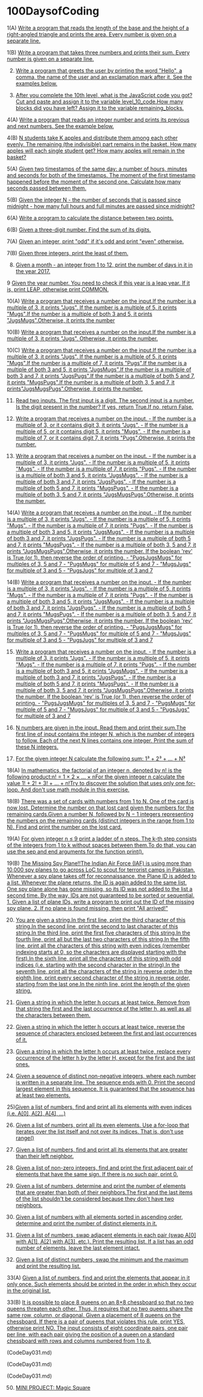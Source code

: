 # 100DaysofCoding

1(A) [Write a program that reads the length of the base and the height of a right-angled triangle and prints the area. Every number is given on a separate line.](CodeDay001(A).md)

1(B) [Write a program that takes three numbers and prints their sum. Every number is given on a separate line.](CodeDay001(B).md)

2) [Write a program that greets the user by printing the word "Hello", a comma, the name of the user and an exclamation mark after it. See the examples below.](CodeDay002.md)

3) [After you complete the 10th level, what is the JavaScript code you got? Cut and paste and assign it to the variable level_10_code.How many blocks did you have left? Assign it to the variable remaining_blocks.](CodeDay003.md)

4(A) [Write a program that reads an integer number and prints its previous and next numbers. See the example below.](CodeDay004(A).md)

4(B) [N students take K apples and distribute them among each other evenly. The remaining (the indivisible) part remains in the basket. How many apples will each single student get? How many apples will remain in the basket?](CodeDay004(B).md)

5(A) [Given two timestamps of the same day: a number of hours, minutes and seconds for both of the timestamps. The moment of the first timestamp happened before the moment of the second one. Calculate how many seconds passed between them.](CodeDay005(A).md)

5(B) [Given the integer N - the number of seconds that is passed since midnight - how many full hours and full minutes are passed since midnight?](CodeDay005(B).md)

6(A) [Write a program to calculate the distance between two points.](CodeDay006(A).md)

6(B) [Given a three-digit number. Find the sum of its digits.](CodeDay006(B).md)

7(A) [Given an integer, print "odd" if it's odd and print "even" otherwise.](CodeDay007(A).md)

7(B) [Given three integers, print the least of them.](CodeDay007(B).md)

8) [Given a month - an integer from 1 to 12, print the number of days in it in the year 2017.](CodeDay008.md)

9 [Given the year number. You need to check if this year is a leap year. If it is, print LEAP, otherwise print COMMON.](CodeDay009.md)

10(A) [Write a program that receives a number on the input.If the number is a multiple of 3, it prints "Jugs". If the number is a multiple of 5, it prints "Mugs".If the number is a multiple of both 3 and 5, it prints "JugsMugs".Otherwise, it prints the number](CodeDay010(A).md)

10(B) [Write a program that receives a number on the input.If the number is a multiple of 3, it prints "Jugs". Otherwise, it prints the number.](CodeDay010(B).md)

10(C) [Write a program that receives a number on the input.If the number is a multiple of 3, it prints "Jugs". If the number is a multiple of 5, it prints "Mugs".If the number is a multiple of 7, it prints "Pugs".If the number is a multiple of both 3 and 5, it prints "JugsMugs".If the number is a multiple of both 3 and 7, it prints "JugsPugs".If the number is a multiple of both 5 and 7, it prints "MugsPugs".If the number is a multiple of both 3, 5 and 7, it prints"JugsMugsPugs".Otherwise, it prints the number.](CodeDay010(C).md)

11) [Read two inputs. The first input is a digit. The second input is a number. Is the digit present in the number? If yes, return True.If no, return False.](CodeDay011.md)

12) [Write a program that receives a number on the input. - If the number is a multiple of 3, or it contains digit 3, it prints "Jugs". - If the number is a multiple of 5, or it contains digit 5, it prints "Mugs". - If the number is a multiple of 7, or it contains digit 7, it prints "Pugs".Otherwise, it prints the number.](CodeDay012.md)

13) [Write a program that receives a number on the input. - If the number is a multiple of 3, it prints "Jugs".  - If the number is a multiple of 5, it prints "Mugs". - If the number is a multiple of 7, it prints "Pugs". - If the number is a multiple of both 3 and 5, it prints "JugsMugs". - If the number is a multiple of both 3 and 7, it prints "JugsPugs". - If the number is a multiple of both 5 and 7, it prints "MugsPugs". - If the number is a multiple of both 3, 5 and 7, it prints "JugsMugsPugs".Otherwise, it prints the number.](CodeDay013.md)

14(A) [Write a program that receives a number on the input. - If the number is a multiple of 3, it prints "Jugs".  - If the number is a multiple of 5, it prints "Mugs". - If the number is a multiple of 7, it prints "Pugs". - If the number is a multiple of both 3 and 5, it prints "JugsMugs". - If the number is a multiple of both 3 and 7, it prints "JugsPugs". - If the number is a multiple of both 5 and 7, it prints "MugsPugs". - If the number is a multiple of both 3, 5 and 7, it prints "JugsMugsPugs".Otherwise, it prints the number. If the boolean 'rev' is True (or 1), then reverse the order of printing.   - "PugsJugsMugs" for multiples of 3, 5 and 7  - "PugsMugs" for multiple of 5 and 7  - "MugsJugs" for multiple of 3 and 5   - "PugsJugs" for multiple of 3 and 7](CodeDay014(A).md)

14(B) [Write a program that receives a number on the input. - If the number is a multiple of 3, it prints "Jugs".  - If the number is a multiple of 5, it prints "Mugs". - If the number is a multiple of 7, it prints "Pugs". - If the number is a multiple of both 3 and 5, it prints "JugsMugs". - If the number is a multiple of both 3 and 7, it prints "JugsPugs". - If the number is a multiple of both 5 and 7, it prints "MugsPugs". - If the number is a multiple of both 3, 5 and 7, it prints "JugsMugsPugs".Otherwise, it prints the number. If the boolean 'rev' is True (or 1), then reverse the order of printing.   - "PugsJugsMugs" for multiples of 3, 5 and 7  - "PugsMugs" for multiple of 5 and 7  - "MugsJugs" for multiple of 3 and 5   - "PugsJugs" for multiple of 3 and 7](CodeDay014(B).md)

15) [Write a program that receives a number on the input. - If the number is a multiple of 3, it prints "Jugs".  - If the number is a multiple of 5, it prints "Mugs". - If the number is a multiple of 7, it prints "Pugs". - If the number is a multiple of both 3 and 5, it prints "JugsMugs". - If the number is a multiple of both 3 and 7, it prints "JugsPugs". - If the number is a multiple of both 5 and 7, it prints "MugsPugs". - If the number is a multiple of both 3, 5 and 7, it prints "JugsMugsPugs".Otherwise, it prints the number. If the boolean 'rev' is True (or 1), then reverse the order of printing.   - "PugsJugsMugs" for multiples of 3, 5 and 7  - "PugsMugs" for multiple of 5 and 7  - "MugsJugs" for multiple of 3 and 5   - "PugsJugs" for multiple of 3 and 7](CodeDay015.md)

16) [N numbers are given in the input. Read them and print their sum.The first line of input contains the integer N, which is the number of integers to follow. Each of the next N lines contains one integer. Print the sum of these N integers.](CodeDay016.md)

17) [For the given integer N calculate the following sum: 1³ + 2³ + ... + N³](CodeDay017.md)

18(A) [In mathematics, the factorial of an integer n, denoted by n! is the following product:n! = 1 × 2 × … × nFor the given integer n calculate the value 1! + 2! + 3! + ... + n!Try to discover the solution that uses only one for-loop. And don't use math module in this exercise.](CodeDay018(A).md)

18(B) [There was a set of cards with numbers from 1 to N. One of the card is now lost. Determine the number on that lost card given the numbers for the remaining cards.Given a number N, followed by N − 1 integers representing the numbers on the remaining cards (distinct integers in the range from 1 to N). Find and print the number on the lost card.](CodeDay018(B).md)

19(A) [For given integer n ≤ 9 print a ladder of n steps. The k-th step consists of the integers from 1 to k without spaces between them.To do that, you can use the sep and end arguments for the function print().](CodeDay019(A).md)

19(B) [The Missing Spy Plane!!The Indian Air Force (IAF)  is using more than 10,000 spy planes to  go across LoC to scout for terrorist camps in Pakistan. Whenever a spy   plane takes off for reconnaissance, the Plane ID is added to a list.  Whenever the plane returns, the ID is again added to the same list.   One spy plane alone has gone missing, so its ID was not added to the  list a second time.  By the way, IDs are not guaranteed to be  sorted or sequential.   1. Given a list of plane IDs, write a program to print out the ID of the missing spy plane. 2. If no plane is found missing, then print "All arrived!"  ](CodeDay019(B).md)

20) [You are given a string.In the first line, print the third character of this string.In the second line, print the second to last character of this string.In the third line, print the first five characters of this string.In the fourth line, print all but the last two characters of this string.In the fifth line, print all the characters of this string with even indices (remember indexing starts at 0, so the characters are displayed starting with the first).In the sixth line, print all the characters of this string with odd indices (i.e. starting with the second character in the string).In the seventh line, print all the characters of the string in reverse order.In the eighth line, print every second character of the string in reverse order, starting from the last one.In the ninth line, print the length of the given string.](CodeDay020.md)

21) [Given a string in which the letter h occurs at least twice. Remove from that string the first and the last occurrence of the letter h, as well as all the characters between them.](CodeDay021.md)

22) [Given a string in which the letter h occurs at least twice, reverse the sequence of characters enclosed between the first and last occurrences of it.](CodeDay022.md)

23) [Given a string in which the letter h occurs at least twice, replace every occurrence of the letter h by the letter H, except for the first and the last ones.](CodeDay023.md)

24) [Given a sequence of distinct non-negative integers, where each number is written in a separate line. The sequence ends with 0. Print the second largest element in this sequence. It is guaranteed that the sequence has at least two elements.](CodeDay024.md)

25)[Given a list of numbers, find and print all its elements with even indices (i.e. A[0], A[2], A[4], ...)](CodeDay025.md)

26) [Given a list of numbers, print all its even elements. Use a for-loop that iterates over the list itself and not over its indices. That is, don't use range()](CodeDay026.md)

27) [Given a list of numbers, find and print all its elements that are greater than their left neighbor.](CodeDay027.md)

28) [Given a list of non-zero integers, find and print the first adjacent pair of elements that have the same sign. If there is no such pair, print 0.](CodeDay028.md)

29) [Given a list of numbers, determine and print the number of elements that are greater than both of their neighbors.The first and the last items of the list shouldn't be considered because they don't have two neighbors.](CodeDay029.md)

30) [Given a list of numbers with all elements sorted in ascending order, determine and print the number of distinct elements in it.](CodeDay030.md)

31) [Given a list of numbers, swap adjacent elements in each pair (swap A[0] with A[1], A[2] with A[3], etc.). Print the resulting list. If a list has an odd number of elements, leave the last element intact.](CodeDay031.md)

32) [Given a list of distinct numbers, swap the minimum and the maximum and print the resulting list.](CodeDay032.md)

33(A) [Given a list of numbers, find and print the elements that appear in it only once. Such elements should be printed in the order in which they occur in the original list.](CodeDay033(A).md)

33(B) [It is possible to place 8 queens on an 8×8 chessboard so that no two queens threaten each other. Thus, it requires that no two queens share the same row, column, or diagonal.
Given a placement of 8 queens on the chessboard. If there is a pair of queens that violates this rule, print YES, otherwise print NO. The input consists of eight coordinate pairs, one pair per line, with each pair giving the position of a queen on a standard chessboard with rows and columns numbered from 1 to 8.](CodeDay033(B).md)

(CodeDay031.md)

(CodeDay031.md)

(CodeDay031.md)


























50) [MINI PROJECT: Magic Square](CodeDay050.md)











